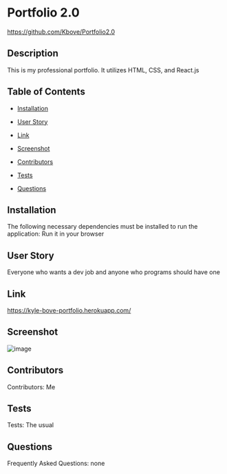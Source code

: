 # Portfolio 2.0
https://github.com/Kbove/Portfolio2.0
    
## Description
This is my professional portfolio. It utilizes HTML, CSS, and React.js
    
## Table of Contents
    
* [Installation](#Installation)
    
* [User Story](#Usage)

* [Link](#Link)

* [Screenshot](#Screenshot)

* [Contributors](#Contributors)
    
* [Tests](#Tests)
    
* [Questions](#Question)
    
## Installation <a id="Installation"></a>
The following necessary dependencies must be installed to run the application: Run it in your browser
    
## User Story <a id="Usage"></a>
Everyone who wants a dev job and anyone who programs should have one

## Link <a id="Link"></a>
https://kyle-bove-portfolio.herokuapp.com/

## Screenshot <a id="Screenshot"></a>
![image](https://user-images.githubusercontent.com/89953218/143170801-a74f32a2-2729-42b3-9b69-4e9e94e38928.png)
    
## Contributors <a id="Contributors"></a>
Contributors: Me
    
## Tests <a id="Tests"></a>
Tests: The usual
    
## Questions <a id="Question"></a>
Frequently Asked Questions: none
    
